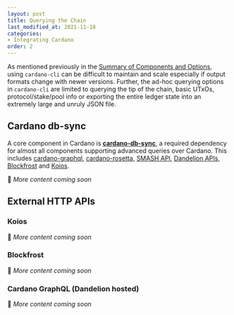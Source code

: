 ```yaml
---
layout: post
title: Querying the Chain
last_modified_at: 2021-11-18
categories:
- Integrating Cardano
order: 2
---
```


As mentioned previously in the [Summary of Components and Options](https://learn.lovelace.academy/integrating-cardano/summary-of-components/), using `cardano-cli` can be difficult to maintain and scale especially if output formats change with newer versions. Further, the ad-hoc querying options in `cardano-cli` are limited to querying the tip of the chain, basic UTxOs, protocol/stake/pool info or exporting the entire ledger state into an extremely large and unruly JSON file. 

## Cardano db-sync

A core component in Cardano is **[cardano-db-sync](https://github.com/input-output-hk/cardano-db-sync)**, a required dependency for almost all components supporting advanced queries over Cardano. This includes [cardano-graphql](https://github.com/input-output-hk/cardano-graphql), [cardano-rosetta](https://github.com/input-output-hk/cardano-rosetta), [SMASH API](https://github.com/input-output-hk/smash), [Dandelion APIs](https://dandelion.link/), [Blockfrost](https://blockfrost.io/) and [Koios](https://api.koios.rest/).

🚧 _More content coming soon_

## External HTTP APIs

### Koios 
🚧 _More content coming soon_

### Blockfrost
🚧 _More content coming soon_

### Cardano GraphQL (Dandelion hosted)
🚧 _More content coming soon_
